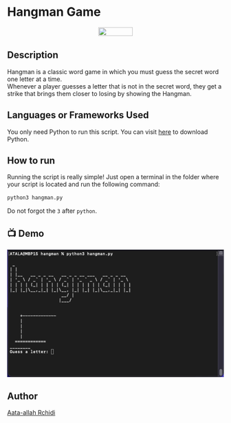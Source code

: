 # Hangman Game
<p align="center">
<img src="https://hangmangame.it/assets/HangManGame-83dc2281.svg" width=40% height=40%>

## Description
Hangman is a classic word game in which you must guess the secret word one letter at a time.  
Whenever a player guesses a letter that is not in the secret word, they get a strike that brings them closer to losing by showing the Hangman.

## Languages or Frameworks Used
You only need Python to run this script. You can visit [here](https://www.python.org/downloads/) to download Python.

## How to run
Running the script is really simple! Just open a terminal in the folder where your script is located and run the following command:

```sh
python3 hangman.py
```
Do not forgot the ```3``` after ```python```.

## 📺 Demo
<p align="center">
<img src="https://github.com/Atalaa/hangman/blob/main/gif_hangman.gif?raw=true" />

## Author
[Aata-allah Rchidi](https://www.linkedin.com/in/aata-allah-rchidi/)
